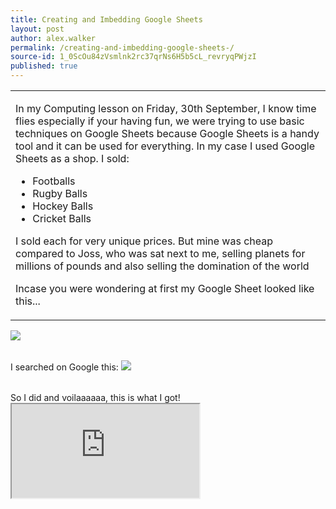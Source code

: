 ```yaml
---
title: Creating and Imbedding Google Sheets 
layout: post
author: alex.walker
permalink: /creating-and-imbedding-google-sheets-/
source-id: 1_0ScOu84zVsmlnk2rc37qrNs6H5b5cL_revryqPWjzI
published: true
---
```


<table><td><p>In my Computing lesson on Friday, 30th September, I know time flies especially if your having fun, we were trying to use basic techniques on Google Sheets because Google Sheets is a handy tool and it can be used for everything. In my case I used Google Sheets as a shop. I sold:</p>
<ul>
  <li>Footballs</li>
  <li>Rugby Balls</li>
  <li>Hockey Balls</li>
  <li>Cricket Balls</li>
</ul>
<p> I sold each for very unique prices. But mine was cheap compared to Joss, who was sat next to me, selling planets for millions of pounds and also selling the domination of the world</p>
<p> Incase you were wondering at first my Google Sheet looked like this...</p></td></table>
<table>
<img src="https://imageshack.com/i/plsZzV0Tp"> 
</table>
I searched on Google this:

<table>
<img src="https://imagizer.imageshack.us/v2/1366x352q90/924/7opDcc.png">
</table>
So I did and voilaaaaaa, this is what I got!
<centre>
<iframe src="https://docs.google.com/spreadsheets/d/1Kdv6faxP1GgXb0eQf-W2uClGqUEVXkrym98WAmdV0MQ/pubhtml?widget=true&amp;headers=false"></iframe>
</centre>

